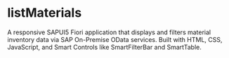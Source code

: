 # listMaterials
A responsive SAPUI5 Fiori application that displays and filters material inventory data via SAP On-Premise OData services. Built with HTML, CSS, JavaScript, and Smart Controls like SmartFilterBar and SmartTable.
